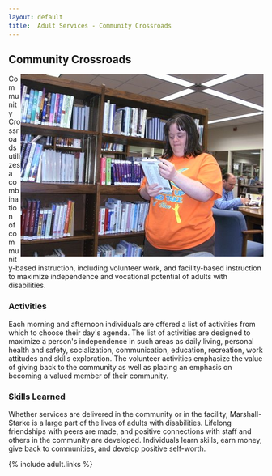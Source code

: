 ```yaml
---
layout: default
title:  Adult Services - Community Crossroads
---
```

## Community Crossroads
<div class="five columns" style="float: right;">
  <a href="#" class="th"><img src="/images/adult/cc_library.jpg"></a>
</div>
Community Crossroads utilizes a combination of community-based instruction, including volunteer work, and facility-based instruction to maximize independence and vocational potential of adults with disabilities.

### Activities
Each morning and afternoon individuals are offered a list of activities from which to choose their day's agenda. The list of activities are designed to maximize a person's independence in such areas as daily living, personal health and safety, socialization, communication, education, recreation, work attitudes and skills exploration. The volunteer activities emphasize the value of giving back to the community as well as placing an emphasis on becoming a valued member of their community.

### Skills Learned
Whether services are delivered in the community or in the facility, Marshall-Starke is a large part of the lives of adults with disabilities. Lifelong friendships with peers are made, and positive connections with staff and others in the community are developed. Individuals learn skills, earn money, give back to communities, and develop positive self-worth.

{% include adult.links %}
